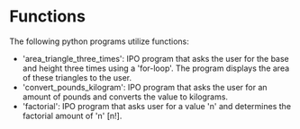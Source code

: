 # Functions
The following python programs utilize functions:

- 'area_triangle_three_times': IPO program that asks the user for the base and height three times using a 'for-loop'. The program displays the area of these triangles to the user.
- 'convert_pounds_kilogram': IPO program that asks the user for an amount of pounds and converts the value to kilograms. 
- 'factorial': IPO program that asks user for a value 'n' and determines the factorial amount of 'n' [n!].
